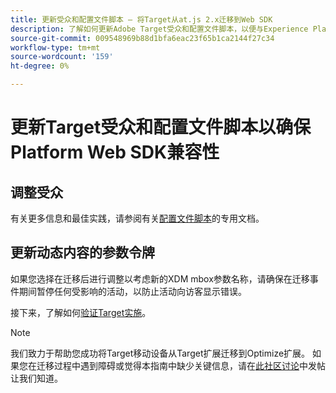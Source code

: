```yaml
---
title: 更新受众和配置文件脚本 — 将Target从at.js 2.x迁移到Web SDK
description: 了解如何更新Adobe Target受众和配置文件脚本，以便与Experience PlatformWeb SDK兼容。
source-git-commit: 009548969b88d1bfa6eac23f65b1ca2144f27c34
workflow-type: tm+mt
source-wordcount: '159'
ht-degree: 0%

---
```


# 更新Target受众和配置文件脚本以确保Platform Web SDK兼容性


## 调整受众


有关更多信息和最佳实践，请参阅有关[配置文件脚本](https://experienceleague.adobe.com/docs/target/using/audiences/visitor-profiles/profile-parameters.html)的专用文档。

## 更新动态内容的参数令牌



如果您选择在迁移后进行调整以考虑新的XDM mbox参数名称，请确保在迁移事件期间暂停任何受影响的活动，以防止活动向访客显示错误。

接下来，了解如何[验证Target实施](validate.md)。

>[!NOTE]
>
>我们致力于帮助您成功将Target移动设备从Target扩展迁移到Optimize扩展。 如果您在迁移过程中遇到障碍或觉得本指南中缺少关键信息，请在[此社区讨论](https://experienceleaguecommunities.adobe.com/t5/adobe-experience-platform-data/tutorial-discussion-migrate-target-from-at-js-to-web-sdk/m-p/575587#M463)中发帖让我们知道。
